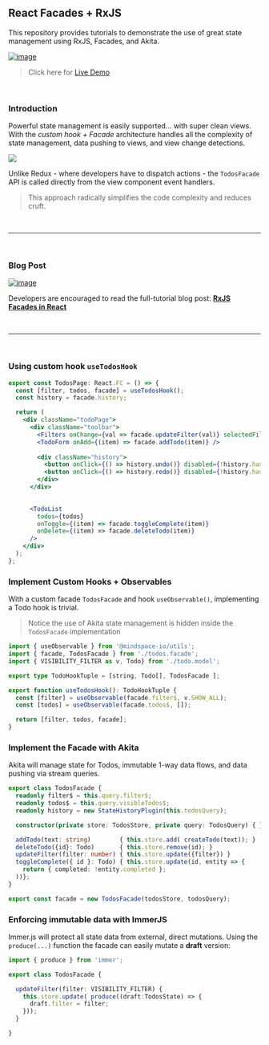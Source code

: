 ## React Facades + RxJS

This repository provides tutorials to demonstrate the use of great state management using RxJS, Facades, and Akita.

[![image](https://user-images.githubusercontent.com/210413/72391576-2392d680-36f3-11ea-84ae-f5598f04d10a.png)](https://codesandbox.io/s/react-todo-akita-final-qz7m3)

>  Click here for [Live Demo](https://codesandbox.io/s/react-todo-akita-final-qz7m3)

<br/>

### Introduction

Powerful state management is easily supported... with super clean views. With the *custom hook + Facade* architecture handles all the complexity of state management, data pushing to views, and view change detections.

[![](https://i.imgur.com/nPw0SOZ.png)](http://bit.ly/react-facades)

Unlike Redux - where developers have to dispatch actions - the `TodosFacade` API is called directly from the view component event handlers. 
> This approach radically simplifies the code complexity and reduces cruft.

<br/>

----

<br/>

### Blog Post

[![image](https://user-images.githubusercontent.com/210413/72539488-fe15e200-3844-11ea-9628-5a80f1a55dc9.png)](http://bit.ly/react-facades)

Developers are encouraged to read the full-tutorial blog post: [**RxJS Facades in React**](http://bit.ly/react-facades)

<br/>

----

<br/>

### Using custom hook `useTodosHook`

```jsx
export const TodosPage: React.FC = () => {
  const [filter, todos, facade] = useTodosHook();
  const history = facade.history;

  return (
    <div className="todoPage">
      <div className="toolbar">
        <Filters onChange={val => facade.updateFilter(val)} selectedFilter={filter} />
        <TodoForm onAdd={(item) => facade.addTodo(item)} />
        
        <div className="history">
          <button onClick={() => history.undo()} disabled={!history.hasPast}>   Undo </button>
          <button onClick={() => history.redo()} disabled={!history.hasFuture}> Redo </button>
        </div>
      </div>

      
      <TodoList
        todos={todos}
        onToggle={(item) => facade.toggleComplete(item)}
        onDelete={(item) => facade.deleteTodo(item)}
      />
    </div>
  );
};
```

### Implement Custom Hooks + Observables

With a custom facade `TodosFacade` and hook `useObservable()`, implementing a Todo hook is trivial.
> Notice the use of Akita state management is hidden inside the `TodosFacade` implementation

```ts
import { useObservable } from '@mindspace-io/utils';
import { facade, TodosFacade } from './todos.facade';
import { VISIBILITY_FILTER as v, Todo} from './todo.model';

export type TodoHookTuple = [string, Todo[], TodosFacade ];

export function useTodosHook(): TodoHookTuple {
  const [filter] = useObservable(facade.filter$, v.SHOW_ALL);
  const [todos] = useObservable(facade.todos$, []);

  return [filter, todos, facade];
}
```

### Implement the Facade with Akita

Akita will manage state for Todos, immutable 1-way data flows, and data pushing via stream queries.

```ts
export class TodosFacade {
  readonly filter$ = this.query.filter$;
  readonly todos$ = this.query.visibleTodos$;  
  readonly history = new StateHistoryPlugin(this.todosQuery);

  constructor(private store: TodosStore, private query: TodosQuery) { }

  addTodo(text: string)        { this.store.add( createTodo(text)); }
  deleteTodo({id}: Todo)       { this.store.remove(id); }
  updateFilter(filter: number) { this.store.update({filter}) }  
  toggleComplete({ id }: Todo) { this.store.update(id, entity => {
    return { completed: !entity.completed };
  ))};
}

export const facade = new TodosFacade(todosStore, todosQuery);
```

### Enforcing immutable data with ImmerJS

Immer.js will protect all state data from external, direct mutations. Using the `produce(...)` function the facade can easily mutate a **draft** version:

```ts
import { produce } from 'immer';

export class TodosFacade {

  updateFilter(filter: VISIBILITY_FILTER) {
    this.store.update( produce((draft:TodosState) => {
      draft.filter = filter;
    }));
  }

}

```
